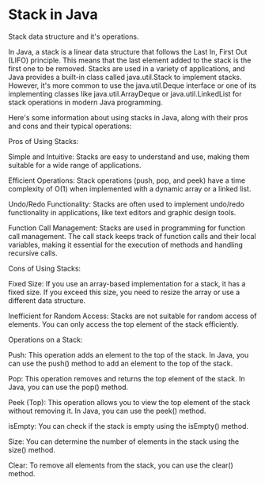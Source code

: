 # Stack in Java
 Stack data structure and it's operations.

In Java, a stack is a linear data structure that follows the Last In, First Out (LIFO) principle. This means that the last element added to the stack is the first one to be removed. Stacks are used in a variety of applications, and Java provides a built-in class called java.util.Stack to implement stacks. However, it's more common to use the java.util.Deque interface or one of its implementing classes like java.util.ArrayDeque or java.util.LinkedList for stack operations in modern Java programming.

Here's some information about using stacks in Java, along with their pros and cons and their typical operations:

Pros of Using Stacks:

Simple and Intuitive: Stacks are easy to understand and use, making them suitable for a wide range of applications.

Efficient Operations: Stack operations (push, pop, and peek) have a time complexity of O(1) when implemented with a dynamic array or a linked list.

Undo/Redo Functionality: Stacks are often used to implement undo/redo functionality in applications, like text editors and graphic design tools.

Function Call Management: Stacks are used in programming for function call management. The call stack keeps track of function calls and their local variables, making it essential for the execution of methods and handling recursive calls.

Cons of Using Stacks:

Fixed Size: If you use an array-based implementation for a stack, it has a fixed size. If you exceed this size, you need to resize the array or use a different data structure.

Inefficient for Random Access: Stacks are not suitable for random access of elements. You can only access the top element of the stack efficiently.

Operations on a Stack:

Push: This operation adds an element to the top of the stack. In Java, you can use the push() method to add an element to the top of the stack.

Pop: This operation removes and returns the top element of the stack. In Java, you can use the pop() method.

Peek (Top): This operation allows you to view the top element of the stack without removing it. In Java, you can use the peek() method.

isEmpty: You can check if the stack is empty using the isEmpty() method.

Size: You can determine the number of elements in the stack using the size() method.

Clear: To remove all elements from the stack, you can use the clear() method.
